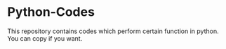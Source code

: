 # Python-Codes
This repository contains codes which perform certain function in python. You can copy if you want.
